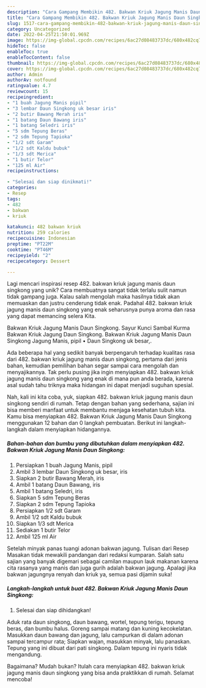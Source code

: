 ```yaml
---
description: "Cara Gampang Membikin 482. Bakwan Kriuk Jagung Manis Daun Singkong yang Enak"
title: "Cara Gampang Membikin 482. Bakwan Kriuk Jagung Manis Daun Singkong yang Enak"
slug: 1517-cara-gampang-membikin-482-bakwan-kriuk-jagung-manis-daun-singkong-yang-enak
category: Uncategorized
date: 2022-04-25T21:50:01.969Z
image: https://img-global.cpcdn.com/recipes/6ac27d08483737dc/680x482cq70/482-bakwan-kriuk-jagung-manis-daun-singkong-foto-resep-utama.jpg
hideToc: false
enableToc: true
enableTocContent: false
thumbnail: https://img-global.cpcdn.com/recipes/6ac27d08483737dc/680x482cq70/482-bakwan-kriuk-jagung-manis-daun-singkong-foto-resep-utama.jpg
cover: https://img-global.cpcdn.com/recipes/6ac27d08483737dc/680x482cq70/482-bakwan-kriuk-jagung-manis-daun-singkong-foto-resep-utama.jpg
author: Admin
authorAv: notfound
ratingvalue: 4.7
reviewcount: 15
recipeingredient:
- "1 buah Jagung Manis pipil"
- "3 lembar Daun Singkong uk besar iris"
- "2 butir Bawang Merah iris"
- "1 batang Daun Bawang iris"
- "1 batang Seledri iris"
- "5 sdm Tepung Beras"
- "2 sdm Tepung Tapioka"
- "1/2 sdt Garam"
- "1/2 sdt Kaldu bubuk"
- "1/3 sdt Merica"
- "1 butir Telor"
- "125 ml Air"
recipeinstructions:

- "Selesai dan siap dinikmati!"
categories:
- Resep
tags:
- 482
- bakwan
- kriuk

katakunci: 482 bakwan kriuk 
nutrition: 259 calories
recipecuisine: Indonesian
preptime: "PT22M"
cooktime: "PT46M"
recipeyield: "2"
recipecategory: Dessert

---
```





Lagi mencari inspirasi resep 482. bakwan kriuk jagung manis daun singkong yang unik? Cara membuatnya sangat tidak terlalu sulit namun tidak gampang juga. Kalau salah mengolah maka hasilnya tidak akan memuaskan dan justru cenderung tidak enak. Padahal 482. bakwan kriuk jagung manis daun singkong yang enak seharusnya punya aroma dan rasa yang dapat memancing selera Kita.





Bakwan Kriuk Jagung Manis Daun Singkong. Sayur Kunci Sambal Kurma Bakwan Kriuk Jagung Daun Singkong. Bakwan Kriuk Jagung Manis Daun Singkong Jagung Manis, pipil • Daun Singkong uk besar,.

Ada beberapa hal yang sedikit banyak berpengaruh terhadap kualitas rasa dari 482. bakwan kriuk jagung manis daun singkong, pertama dari jenis bahan, kemudian pemilihan bahan segar sampai cara mengolah dan menyajikannya. Tak perlu pusing jika ingin menyiapkan 482. bakwan kriuk jagung manis daun singkong yang enak di mana pun anda berada, karena asal sudah tahu triknya maka hidangan ini dapat menjadi suguhan spesial.






Nah, kali ini kita coba, yuk, siapkan 482. bakwan kriuk jagung manis daun singkong sendiri di rumah. Tetap dengan bahan yang sederhana, sajian ini bisa memberi manfaat untuk membantu menjaga kesehatan tubuh kita. Kamu bisa menyiapkan 482. Bakwan Kriuk Jagung Manis Daun Singkong menggunakan 12 bahan dan 0 langkah pembuatan. Berikut ini langkah-langkah dalam menyiapkan hidangannya.

<!--inarticleads1-->

##### Bahan-bahan dan bumbu yang dibutuhkan dalam menyiapkan 482. Bakwan Kriuk Jagung Manis Daun Singkong:

1. Persiapkan 1 buah Jagung Manis, pipil
1. Ambil 3 lembar Daun Singkong uk besar, iris
1. Siapkan 2 butir Bawang Merah, iris
1. Ambil 1 batang Daun Bawang, iris
1. Ambil 1 batang Seledri, iris
1. Siapkan 5 sdm Tepung Beras
1. Siapkan 2 sdm Tepung Tapioka
1. Persiapkan 1/2 sdt Garam
1. Ambil 1/2 sdt Kaldu bubuk
1. Siapkan 1/3 sdt Merica
1. Sediakan 1 butir Telor
1. Ambil 125 ml Air


Setelah minyak panas tuangi adonan bakwan jagung. Tulisan dari Resep Masakan tidak mewakili pandangan dari redaksi kumparan. Salah satu sajian yang banyak digemari sebagai camilan maupun lauk makanan karena cita rasanya yang manis dan juga gurih adalah bakwan jagung. Apalagi jika bakwan jagungnya renyah dan kriuk ya, semua pasi dijamin suka! 

<!--inarticleads2-->

##### Langkah-langkah untuk buat 482. Bakwan Kriuk Jagung Manis Daun Singkong:


1. Selesai dan siap dihidangkan!

Aduk rata daun singkong, daun bawang, wortel, tepung terigu, tepung beras, dan bumbu halus. Goreng sampai matang dan kuning kecokelatan. Masukkan daun bawang dan jagung, lalu campurkan di dalam adonan sampai tercampur rata; Siapkan wajan, masukkan minyak, lalu panaskan. Tepung yang ini dibuat dari pati singkong. Dalam tepung ini nyaris tidak mengandung. 

Bagaimana? Mudah bukan? Itulah cara menyiapkan 482. bakwan kriuk jagung manis daun singkong yang bisa anda praktikkan di rumah. Selamat mencoba!
